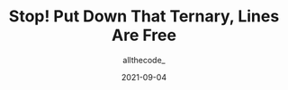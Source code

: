 ---
author: allthecode_
date: 2021-09-04
tags:
  - maintainability
target_url: https://careerswitchtocoding.com/blog/stop-put-down-that-ternary-lines-are-free
title: Stop! Put Down That Ternary, Lines Are Free
---